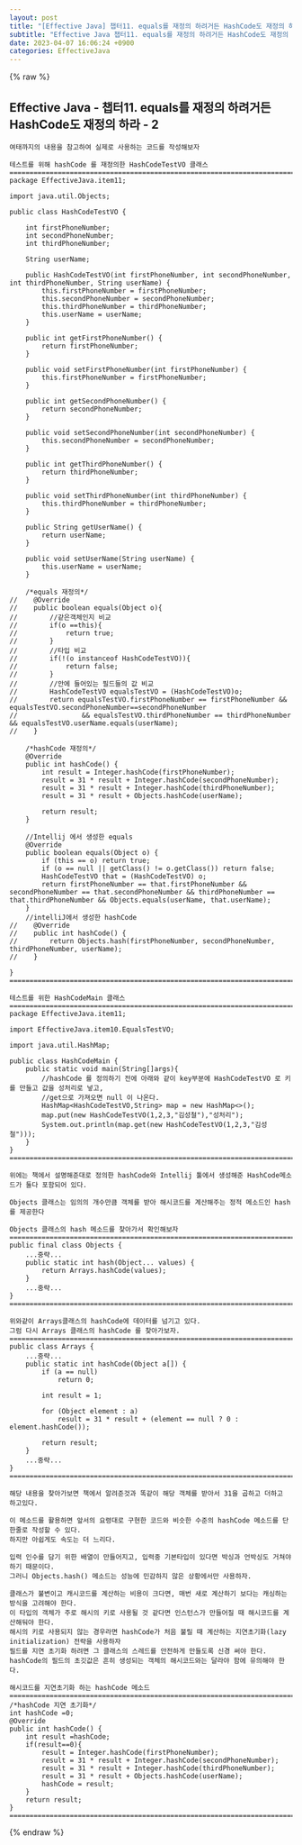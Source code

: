 ```yaml
---  
layout: post  
title: "[Effective Java] 챕터11. equals를 재정의 하려거든 HashCode도 재정의 하라-2"  
subtitle: "Effective Java 챕터11. equals를 재정의 하려거든 HashCode도 재정의 하라-2"  
date: 2023-04-07 16:06:24 +0900  
categories: EffectiveJava  
---  
```

{% raw %}  
## Effective Java - 챕터11. equals를 재정의 하려거든 HashCode도 재정의 하라 - 2  
  
	여태까지의 내용을 참고하여 실제로 사용하는 코드를 작성해보자  
  
	테스트를 위해 hashCode 를 재정의한 HashCodeTestVO 클래스  
	=================================================================================================================  
	package EffectiveJava.item11;  
  
	import java.util.Objects;  
  
	public class HashCodeTestVO {  
  
		int firstPhoneNumber;  
		int secondPhoneNumber;  
		int thirdPhoneNumber;  
  
		String userName;  
  
		public HashCodeTestVO(int firstPhoneNumber, int secondPhoneNumber, int thirdPhoneNumber, String userName) {  
			this.firstPhoneNumber = firstPhoneNumber;  
			this.secondPhoneNumber = secondPhoneNumber;  
			this.thirdPhoneNumber = thirdPhoneNumber;  
			this.userName = userName;  
		}  
  
		public int getFirstPhoneNumber() {  
			return firstPhoneNumber;  
		}  
  
		public void setFirstPhoneNumber(int firstPhoneNumber) {  
			this.firstPhoneNumber = firstPhoneNumber;  
		}  
  
		public int getSecondPhoneNumber() {  
			return secondPhoneNumber;  
		}  
  
		public void setSecondPhoneNumber(int secondPhoneNumber) {  
			this.secondPhoneNumber = secondPhoneNumber;  
		}  
  
		public int getThirdPhoneNumber() {  
			return thirdPhoneNumber;  
		}  
  
		public void setThirdPhoneNumber(int thirdPhoneNumber) {  
			this.thirdPhoneNumber = thirdPhoneNumber;  
		}  
  
		public String getUserName() {  
			return userName;  
		}  
  
		public void setUserName(String userName) {  
			this.userName = userName;  
		}  
  
		/*equals 재정의*/  
	//    @Override  
	//    public boolean equals(Object o){  
	//        //같은객체인지 비교  
	//        if(o ==this){  
	//            return true;  
	//        }  
	//        //타입 비교  
	//        if(!(o instanceof HashCodeTestVO)){  
	//            return false;  
	//        }  
	//        //안에 들어있는 필드들의 값 비교  
	//        HashCodeTestVO equalsTestVO = (HashCodeTestVO)o;  
	//        return equalsTestVO.firstPhoneNumber == firstPhoneNumber && equalsTestVO.secondPhoneNumber==secondPhoneNumber  
	//                && equalsTestVO.thirdPhoneNumber == thirdPhoneNumber && equalsTestVO.userName.equals(userName);  
	//    }  
  
		/*hashCode 재정의*/  
		@Override  
		public int hashCode() {  
			int result = Integer.hashCode(firstPhoneNumber);  
			result = 31 * result + Integer.hashCode(secondPhoneNumber);  
			result = 31 * result + Integer.hashCode(thirdPhoneNumber);  
			result = 31 * result + Objects.hashCode(userName);  
  
			return result;  
		}  
  
		//Intellij 에서 생성한 equals  
		@Override  
		public boolean equals(Object o) {  
			if (this == o) return true;  
			if (o == null || getClass() != o.getClass()) return false;  
			HashCodeTestVO that = (HashCodeTestVO) o;  
			return firstPhoneNumber == that.firstPhoneNumber && secondPhoneNumber == that.secondPhoneNumber && thirdPhoneNumber == that.thirdPhoneNumber && Objects.equals(userName, that.userName);  
		}  
		//intelliJ에서 생성한 hashCode  
	//    @Override  
	//    public int hashCode() {  
	//        return Objects.hash(firstPhoneNumber, secondPhoneNumber, thirdPhoneNumber, userName);  
	//    }  
  
	}  
	=================================================================================================================  
  
	테스트를 위한 HashCodeMain 클래스  
	=================================================================================================================  
	package EffectiveJava.item11;  
  
	import EffectiveJava.item10.EqualsTestVO;  
  
	import java.util.HashMap;  
  
	public class HashCodeMain {  
		public static void main(String[]args){  
			//hashCode 를 정의하기 전에 아래와 같이 key부분에 HashCodeTestVO 로 키를 만들고 값을 성처리로 넣고,  
			//get으로 가져오면 null 이 나온다.  
			HashMap<HashCodeTestVO,String> map = new HashMap<>();  
			map.put(new HashCodeTestVO(1,2,3,"김성철"),"성처리");  
			System.out.println(map.get(new HashCodeTestVO(1,2,3,"김성철")));  
		}  
	}  
	=================================================================================================================  
  
	위에는 책에서 설명해준대로 정의한 hashCode와 Intellij 툴에서 생성해준 HashCode메소드가 둘다 포함되어 있다.  
  
	Objects 클래스는 임의의 개수만큼 객체를 받아 해시코드를 계산해주는 정적 메소드인 hash를 제공한다  
  
	Objects 클래스의 hash 메소드를 찾아가서 확인해보자  
	=================================================================================================================  
	public final class Objects {  
		...중략...  
		public static int hash(Object... values) {  
			return Arrays.hashCode(values);  
		}  
		...중략...  
	}  
	=================================================================================================================  
  
	위와같이 Arrays클래스의 hashCode에 데이터를 넘기고 있다.  
	그럼 다시 Arrays 클래스의 hashCode 를 찾아가보자.  
	=================================================================================================================  
	public class Arrays {  
		...중략...  
		public static int hashCode(Object a[]) {  
			if (a == null)  
				return 0;  
  
			int result = 1;  
  
			for (Object element : a)  
				result = 31 * result + (element == null ? 0 : element.hashCode());  
  
			return result;  
		}  
		...중략...  
	}  
	=================================================================================================================  
  
	해당 내용을 찾아가보면 책에서 알려준것과 똑같이 해당 객체를 받아서 31을 곱하고 더하고 하고있다.  
  
	이 메소드를 활용하면 앞서의 요령대로 구현한 코드와 비슷한 수준의 hashCode 메소드를 단 한줄로 작성할 수 있다.  
	하지만 아쉽게도 속도는 더 느리다.  
  
	입력 인수를 담기 위한 배열이 만들어지고, 입력중 기본타입이 있다면 박싱과 언박싱도 거쳐야 하기 때문이다.  
	그러니 Objects.hash() 메소드는 성능에 민감하지 않은 상황에서만 사용하자.  
  
	클래스가 불변이고 캐시코드를 계산하는 비용이 크다면, 매번 새로 계산하기 보다는 캐싱하는 방식을 고려해야 한다.  
	이 타입의 객체가 주로 해시의 키로 사용될 것 같다면 인스턴스가 만들어질 때 해시코드를 계산해둬야 한다.  
	해시의 키로 사용되지 않는 경우라면 hashCode가 처음 불릴 때 계산하는 지연초기화(lazy initialization) 전략을 사용하자  
	필드를 지연 초기화 하려면 그 클래스의 스레드를 안전하게 만들도록 신경 써야 한다.  
	hashCode의 필드의 초깃값은 흔히 생성되는 객체의 해시코드와는 달라야 함에 유의해야 한다.  
  
	해시코드를 지연초기화 하는 hashCode 메소드  
	=================================================================================================================  
    /*hashCode 지연 초기화*/  
    int hashCode =0;  
    @Override  
    public int hashCode() {  
        int result =hashCode;  
        if(result==0){  
            result = Integer.hashCode(firstPhoneNumber);  
            result = 31 * result + Integer.hashCode(secondPhoneNumber);  
            result = 31 * result + Integer.hashCode(thirdPhoneNumber);  
            result = 31 * result + Objects.hashCode(userName);  
            hashCode = result;  
        }  
        return result;  
    }  
	=================================================================================================================  
  
{% endraw %}